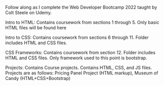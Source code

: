 Follow along as I complete the Web Developer Bootcamp 2022 taught by Colt Steele on Udemy. 

Intro to HTML: Contains coursework from sections 1 through 5. Only basic HTML files will be found here

Intro to CSS: Contains coursework from sections 6 through 11. Folder includes HTML and CSS files.

CSS Frameworks: Contains coursework from section 12. Folder includes HTML and CSS files. Only framework used to this point is bootstrap.

Projects: Contains Course projects. Contains HTML, CSS, and JS files. Projects are as follows: Pricing Panel Project (HTML markup), Museum of Candy (HTML+CSS+Bootstrap)
